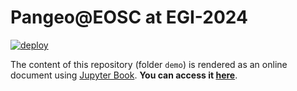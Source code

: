 # Pangeo@EOSC at EGI-2024

[![deploy](https://github.com/pangeo-data/egi2024-demo/actions/workflows/deploy.yml/badge.svg)](https://github.com/pangeo-data/egi2024-demo/actions/workflows/deploy.yml)

The content of this repository (folder `demo`) is rendered as an online document using [Jupyter Book](https://jupyterbook.org/en/stable/intro.html). **You can access it [here](https://pangeo-data.github.io/egi2024-demo)**.

